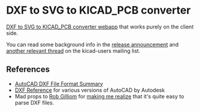 DXF to SVG to KICAD_PCB converter
=================================

[DXF to SVG to KICAD_PCB converter webapp](http://mondalaci.github.io/dxf-to-svg-to-kicad-pcb-converter/) that works purely on the client side.

You can read some background info in the [release announcement](http://tech.groups.yahoo.com/group/kicad-users/message/15818) and [another relevant thread](http://tech.groups.yahoo.com/group/kicad-users/message/15826) on the kicad-users mailing list.

References
----------

* [AutoCAD DXF File Format Summary](http://www.fileformat.info/format/dxf/egff.htm)
* [DXF Reference](http://usa.autodesk.com/adsk/servlet/item?id=12272454&linkID=10809853&siteID=123112) for various versions of AutoCAD by Autodesk
* Mad props to [Rob Gilliom](http://usa.autodesk.com/adsk/servlet/item?id=12272454&linkID=10809853&siteID=123112) for [making me realize](http://tech.groups.yahoo.com/group/kicad-users/message/15334) that it's quite easy to parse DXF files.
